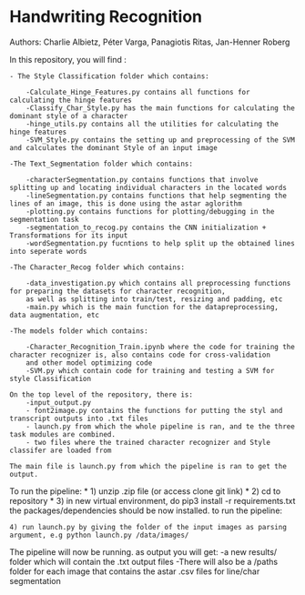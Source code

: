 # Handwriting Recognition
Authors: Charlie Albietz, Péter Varga, Panagiotis Ritas, Jan-Henner Roberg

In this repository, you will find :

    - The Style Classification folder which contains: 
    
        -Calculate_Hinge_Features.py contains all functions for calculating the hinge features
        -Classify_Char_Style.py has the main functions for calculating the dominant style of a character
        -hinge_utils.py contains all the utilities for calculating the hinge features
        -SVM_Style.py contains the setting up and preprocessing of the SVM and calculates the dominant Style of an input image

    -The Text_Segmentation folder which contains:
    
        -characterSegmentation.py contains functions that involve splitting up and locating individual characters in the located words
        -lineSegmentation.py contains functions that help segmenting the lines of an image, this is done using the astar aglorithm
        -plotting.py contains functions for plotting/debugging in the segmentation task
        -segmentation_to_recog.py contains the CNN initialization + Transformations for its input
        -wordSegmentation.py fucntions to help split up the obtained lines into seperate words
    
    -The Character_Recog folder which contains:
    
        -data_investigation.py which contains all preprocessing functions for preparing the datasets for character recognition,
        as well as splitting into train/test, resizing and padding, etc
        -main.py which is the main function for the datapreprocessing, data augmentation, etc

    -The models folder which contains:
    
        -Character_Recognition_Train.ipynb where the code for training the character recognizer is, also contains code for cross-validation
        and other model optimizing code
        -SVM.py which contain code for training and testing a SVM for style Classification

    On the top level of the repository, there is:
        -input_output.py
        - font2image.py contains the functions for putting the styl and transcript outputs into .txt files
        - launch.py from which the whole pipeline is ran, and te the three task modules are combined.
        - two files where the trained character recognizer and Style classifer are loaded from
    
    The main file is launch.py from which the pipeline is ran to get the output.
    

To run the pipeline:
    * 1) unzip .zip file (or access clone git link)
    * 2) cd to repository
    * 3) in new virtual environment, do pip3 install -r requirements.txt
    the packages/dependencies should be now installed.
    to run the pipeline:
    
    4) run launch.py by giving the folder of the input images as parsing argument, e.g python launch.py /data/images/
    
The pipeline will now be running. as output you will get:
    -a new results/ folder which will contain the .txt output files
    -There will also be a /paths folder for each image that contains the astar .csv files for line/char segmentation
